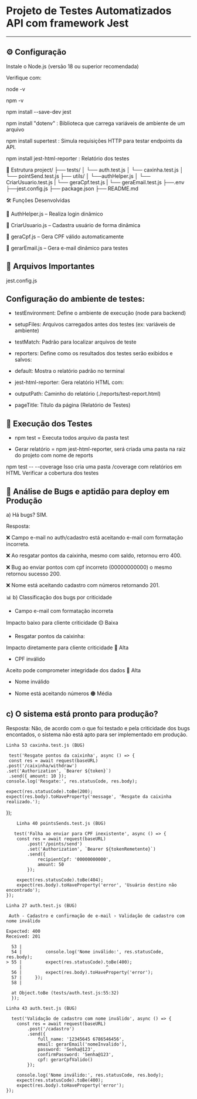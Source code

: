 # Projeto de Testes Automatizados API com framework Jest
---

## ⚙️ Configuração


Instale o Node.js (versão 18 ou superior recomendada) 

Verifique com:

node -v

npm -v

npm install --save-dev jest

npm install "dotenv" : Biblioteca que carrega variáveis de ambiente de um arquivo

npm install supertest : Simula requisições HTTP para testar endpoints da API.

npm install jest-html-reporter : Relatório dos testes



📁 Estrutura
project/
├── tests/
│   └── auth.test.js
│   └── caxinha.test.js
│   └── pointSend.test.js
├── utils/
│   └──authHelper.js
│   └── CriarUsuario.test.js
|   └── geraCpf.test.js
|   └── geraEmail.test.js
├──.env
├──jest.config.js
├── package.json
├── README.md



🛠️ Funções Desenvolvidas

🔐 AuthHelper.js – Realiza login dinâmico

👤 CriarUsuario.js – Cadastra usuário de forma dinâmica

🧾 geraCpf.js – Gera CPF válido automaticamente

📧 gerarEmail.js – Gera e-mail dinâmico para testes

## 📁 Arquivos Importantes

jest.config.js

## Configuração do ambiente de testes:

- testEnvironment: Define o ambiente de execução (node para backend)

- setupFiles: Arquivos carregados antes dos testes (ex: variáveis de ambiente)

- testMatch: Padrão para localizar arquivos de teste

- reporters: Define como os resultados dos testes serão exibidos e salvos:

- default: Mostra o relatório padrão no terminal

- jest-html-reporter: Gera relatório HTML com:

- outputPath: Caminho do relatório (./reports/test-report.html)

- pageTitle: Título da página (Relatório de Testes)



## 🚀 Execução dos Testes

 - npm test = Executa todos arquivo da pasta test 

 - Gerar relatório = npm jest-html-reporter, será criada uma pasta na raiz do projeto com nome de reports

 npm test -- --coverage  Isso cria uma pasta /coverage com relatórios em HTML
 Verificar a cobertura dos testes

## 🐞 Análise de Bugs e aptidão para deploy em Produção

 a) Há bugs? SIM.


Resposta: 

❌ Campo e-mail no auth/cadastro está aceitando e-mail com formatação incorreta.

❌ Ao resgatar pontos da caixinha, mesmo com saldo, retornou  erro 400.

❌ Bug ao enviar pontos com cpf incorreto (00000000000) o mesmo retornou sucesso 200.

❌ Nome está aceitando cadastro com números retornando 201.



📊 b) Classificação dos bugs por criticidade

- Campo e-mail com formatação incorreta 

 Impacto baixo para cliente criticidade 🟡 Baixa


- Resgatar pontos da caixinha:

 Impacto diretamente para cliente  criticidade 🔴 Alta

- CPF inválido 

Aceito	pode comprometer integridade dos dados	🔴 Alta

- Nome inválido

- Nome está aceitando números 🟠 Média



## c) O sistema está pronto para produção?

Resposta: Não, de acordo com o que foi testado e pela criticidade dos bugs encontados, o sistema não está apto para ser implementado em produção.



    Linha 53 caxinha.test.js (BUG) 
  
     test('Resgate pontos da caixinha', async () => {
     const res = await request(baseURL)
    .post('/caixinha/withdraw')
    .set('Authorization', `Bearer ${token}`)
     .send({ amount: 10 });
    console.log('Resgate:', res.statusCode, res.body);

    expect(res.statusCode).toBe(200);
    expect(res.body).toHaveProperty('message', 'Resgate da caixinha realizado.');
   });

        Linha 40 pointsSends.test.js (BUG)

       test('Falha ao enviar para CPF inexistente', async () => {
        const res = await request(baseURL)
            .post('/points/send')
            .set('Authorization', `Bearer ${tokenRemetente}`)
            .send({
                recipientCpf: '00000000000',
                amount: 50
            });

        expect(res.statusCode).toBe(404);
        expect(res.body).toHaveProperty('error', 'Usuário destino não encontrado');
    });

    Linha 27 auth.test.js (BUG)

     Auth - Cadastro e confirmação de e-mail › Validação de cadastro com nome inválido

    Expected: 400
    Received: 201

      53 |
      54 |         console.log('Nome inválido:', res.statusCode, res.body);
    > 55 |         expect(res.statusCode).toBe(400);
         |                                ^
      56 |         expect(res.body).toHaveProperty('error');
      57 |     });
      58 |

      at Object.toBe (tests/auth.test.js:55:32)
      });

    Linha 43 auth.test.js (BUG)

      test('Validação de cadastro com nome inválido', async () => {
        const res = await request(baseURL)
            .post('/cadastro')
            .send({
                full_name: '12345645 6786546456',
                email: gerarEmail('nomeInvalido'),
                password: 'Senha@123',
                confirmPassword: 'Senha@123',
                cpf: gerarCpfValido()
            });

        console.log('Nome inválido:', res.statusCode, res.body);
        expect(res.statusCode).toBe(400);
        expect(res.body).toHaveProperty('error');
    });

